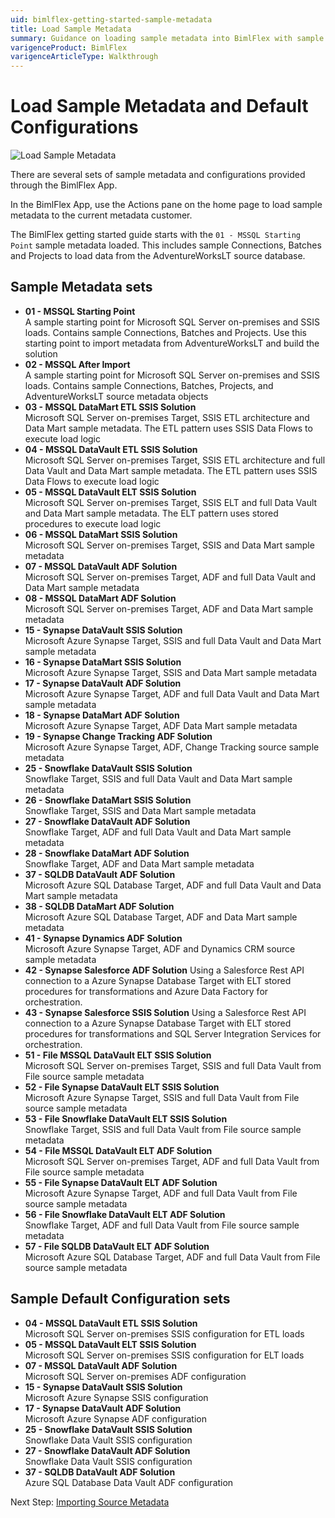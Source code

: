 ```yaml
---
uid: bimlflex-getting-started-sample-metadata
title: Load Sample Metadata
summary: Guidance on loading sample metadata into BimlFlex with sample sets and configuration sets
varigenceProduct: BimlFlex
varigenceArticleType: Walkthrough
---
```

# Load Sample Metadata and Default Configurations

![Load Sample Metadata](https://www.youtube.com/watch?v=2rL853XpST4?rel=0&autoplay=0 "Load Sample Metadata")

There are several sets of sample metadata and configurations provided through the BimlFlex App.

In the BimlFlex App, use the Actions pane on the home page to load sample metadata to the current metadata customer.

The BimlFlex getting started guide starts with the `01 - MSSQL Starting Point` sample metadata loaded. This includes sample Connections, Batches and Projects to load data from the AdventureWorksLT source database.

## Sample Metadata sets

* **01 - MSSQL Starting Point**  
    A sample starting point for Microsoft SQL Server on-premises and SSIS loads. Contains sample Connections, Batches and Projects. Use this starting point to import metadata from AdventureWorksLT and build the solution
* **02 - MSSQL After Import**  
    A sample starting point for Microsoft SQL Server on-premises and SSIS loads. Contains sample Connections, Batches, Projects, and AdventureWorksLT source metadata objects
* **03 - MSSQL DataMart ETL SSIS Solution**  
    Microsoft SQL Server on-premises Target, SSIS ETL architecture and Data Mart sample metadata. The ETL pattern uses SSIS Data Flows to execute load logic
* **04 - MSSQL DataVault ETL SSIS Solution**  
    Microsoft SQL Server on-premises Target, SSIS ETL architecture and full Data Vault and Data Mart sample metadata. The ETL pattern uses SSIS Data Flows to execute load logic
* **05 - MSSQL DataVault ELT SSIS Solution**  
    Microsoft SQL Server on-premises Target, SSIS ELT and full Data Vault and Data Mart sample metadata. The ELT pattern uses stored procedures to execute load logic
* **06 - MSSQL DataMart SSIS Solution**  
    Microsoft SQL Server on-premises Target, SSIS and Data Mart sample metadata
* **07 - MSSQL DataVault ADF Solution**  
    Microsoft SQL Server on-premises Target, ADF and full Data Vault and Data Mart sample metadata
* **08 - MSSQL DataMart ADF Solution**  
    Microsoft SQL Server on-premises Target, ADF and Data Mart sample metadata
* **15 - Synapse DataVault SSIS Solution**  
    Microsoft Azure Synapse Target, SSIS and full Data Vault and Data Mart sample metadata
* **16 - Synapse DataMart SSIS Solution**  
    Microsoft Azure Synapse Target, SSIS and Data Mart sample metadata
* **17 - Synapse DataVault ADF Solution**  
    Microsoft Azure Synapse Target, ADF and full Data Vault and Data Mart sample metadata
* **18 - Synapse DataMart ADF Solution**  
    Microsoft Azure Synapse Target, ADF Data Mart sample metadata
* **19 - Synapse Change Tracking ADF Solution**  
    Microsoft Azure Synapse Target, ADF, Change Tracking source sample metadata
* **25 - Snowflake DataVault SSIS Solution**  
    Snowflake Target, SSIS and full Data Vault and Data Mart sample metadata
* **26 - Snowflake DataMart SSIS Solution**  
    Snowflake Target, SSIS and Data Mart sample metadata
* **27 - Snowflake DataVault ADF Solution**  
    Snowflake Target, ADF and full Data Vault and Data Mart sample metadata
* **28 - Snowflake DataMart ADF Solution**  
    Snowflake Target, ADF and Data Mart sample metadata
* **37 - SQLDB DataVault ADF Solution**  
    Microsoft Azure SQL Database Target, ADF and full Data Vault and Data Mart sample metadata
* **38 - SQLDB DataMart ADF Solution**  
    Microsoft Azure SQL Database Target, ADF and Data Mart sample metadata
* **41 - Synapse Dynamics ADF Solution**  
    Microsoft Azure Synapse Target, ADF and Dynamics CRM source sample metadata
* **42 - Synapse Salesforce ADF Solution**
    Using a Salesforce Rest API connection to a Azure Synapse Database Target with ELT stored procedures for transformations and Azure Data Factory for orchestration.
* **43 - Synapse Salesforce SSIS Solution**
    Using a Salesforce Rest API connection to a Azure Synapse Database Target with ELT stored procedures for transformations and SQL Server Integration Services for orchestration.
* **51 - File MSSQL DataVault ELT SSIS Solution**  
    Microsoft SQL Server on-premises Target, SSIS and full Data Vault from File source sample metadata
* **52 - File Synapse DataVault ELT SSIS Solution**  
    Microsoft Azure Synapse Target, SSIS and full Data Vault from File source sample metadata
* **53 - File Snowflake DataVault ELT SSIS Solution**  
    Snowflake Target, SSIS and full Data Vault from File source sample metadata
* **54 - File MSSQL DataVault ELT ADF Solution**  
    Microsoft SQL Server on-premises Target, ADF and full Data Vault from File source sample metadata
* **55 - File Synapse DataVault ELT ADF Solution**  
    Microsoft Azure Synapse Target, ADF and full Data Vault from File source sample metadata
* **56 - File Snowflake DataVault ELT ADF Solution**  
    Snowflake Target, ADF and full Data Vault from File source sample metadata
* **57 - File SQLDB DataVault ELT ADF Solution**  
    Microsoft Azure SQL Database Target, ADF and full Data Vault from File source sample metadata
<!--
* **61 - Delta Lake ADF DataVault DataFlow Solution**
* **62 - Delta Lake ADF DataMart DataFlow Solution**
-->

## Sample Default Configuration sets

* **04 - MSSQL DataVault ETL SSIS Solution**  
    Microsoft SQL Server on-premises SSIS configuration for ETL loads
* **05 - MSSQL DataVault ELT SSIS Solution**  
    Microsoft SQL Server on-premises SSIS configuration for ELT loads
* **07 - MSSQL DataVault ADF Solution**  
    Microsoft SQL Server on-premises ADF configuration
* **15 - Synapse DataVault SSIS Solution**  
    Microsoft Azure Synapse SSIS configuration
* **17 - Synapse DataVault ADF Solution**  
    Microsoft Azure Synapse ADF configuration
* **25 - Snowflake DataVault SSIS Solution**  
    Snowflake Data Vault SSIS configuration
* **27 - Snowflake DataVault ADF Solution**  
    Snowflake Data Vault SSIS configuration
* **37 - SQLDB DataVault ADF Solution**  
    Azure SQL Database Data Vault ADF configuration

Next Step: [Importing Source Metadata](xref:bimlflex-getting-started-importing-source-metadata)
